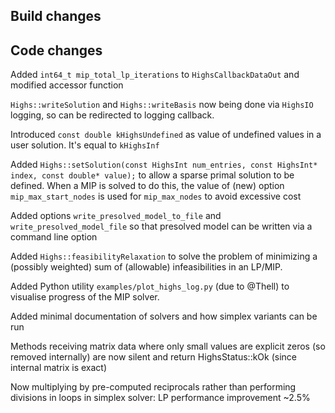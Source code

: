 ## Build changes

## Code changes

Added `int64_t mip_total_lp_iterations` to `HighsCallbackDataOut` and modified accessor function

`Highs::writeSolution` and `Highs::writeBasis` now being done via `HighsIO` logging, so can be redirected to logging callback.

Introduced `const double kHighsUndefined` as value of undefined values in a user solution. It's equal to `kHighsInf`

Added `Highs::setSolution(const HighsInt num_entries, const HighsInt* index, const double* value);` to allow a sparse primal solution to be defined. When a MIP is solved to do this, the value of (new) option `mip_max_start_nodes` is used for `mip_max_nodes` to avoid excessive cost

Added options `write_presolved_model_to_file` and `write_presolved_model_file` so that presolved model can be written via a command line option

Added `Highs::feasibilityRelaxation` to solve the problem of minimizing a (possibly weighted) sum of (allowable) infeasibilities in an LP/MIP.

Added Python utility `examples/plot_highs_log.py` (due to @Thell) to visualise progress of the MIP solver.

Added minimal documentation of solvers and how simplex variants can be run

Methods receiving matrix data where only small values are explicit zeros (so removed internally) are now silent and return HighsStatus::kOk (since internal matrix is exact)

Now multiplying by pre-computed reciprocals rather than performing divisions in loops in simplex solver: LP performance improvement ~2.5%








